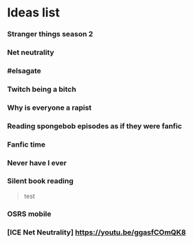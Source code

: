 # Ideas list
<!-- To add an idea, put ### before it, to comment on one, just type below it. -->
### Stranger things season 2
### Net neutrality
### #elsagate
### Twitch being a bitch
### Why is everyone a rapist
### Reading spongebob episodes as if they were fanfic
### Fanfic time
### Never have I ever
### Silent book reading
> test
### OSRS mobile
### [ICE Net Neutrality] https://youtu.be/ggasfCOmQK8
